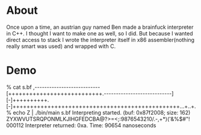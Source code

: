 About
=====
Once upon a time, an austrian guy named Ben made a brainfuck interpreter in C++. I thought I want to make one as well, so I did. But because I wanted direct access to stack I wrote the interpreter itself in x86 assembler(nothing really smart was used) and wrapped with C.

Demo
====
% cat s.bf
,---------------------------[+++++++++++++++++++++++++++.----------------------------]
[-]++++++++++.
[-]++++++++++++++++++++++++++++++++++++++++++++++++...+..+.
% echo Z | ./bin/main s.bf
Interpreting started. (buf: 0x87f2008; size: 162)
ZYXWVUTSRQPONMLKJIHGFEDCBA@?>=<;:9876543210/.-,+*)('&%$#"!
000112
Interpreter returned: 0xa. Time: 90654 nanoseconds
